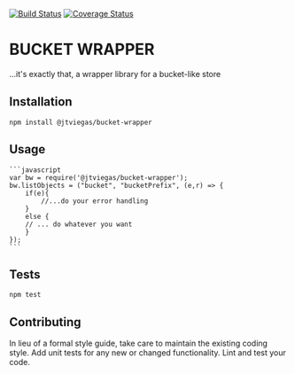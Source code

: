 [![Build Status](https://travis-ci.org/jtviegas/bucket-wrapper.svg?branch=master)](https://travis-ci.org/jtviegas/bucket-wrapper)
[![Coverage Status](https://coveralls.io/repos/github/jtviegas/bucket-wrapper/badge.svg?branch=master)](https://coveralls.io/github/jtviegas/bucket-wrapper?branch=master)

BUCKET WRAPPER
=========

...it's exactly that, a wrapper library for a bucket-like store

## Installation

  `npm install @jtviegas/bucket-wrapper`

## Usage

    ```javascript
    var bw = require('@jtviegas/bucket-wrapper');
    bw.listObjects = ("bucket", "bucketPrefix", (e,r) => {
        if(e){
            //...do your error handling
        }
        else {
        // ... do whatever you want
        }
    });
    ```

## Tests

  `npm test`

## Contributing

In lieu of a formal style guide, take care to maintain the existing coding style. Add unit tests for any new or changed functionality. Lint and test your code.
